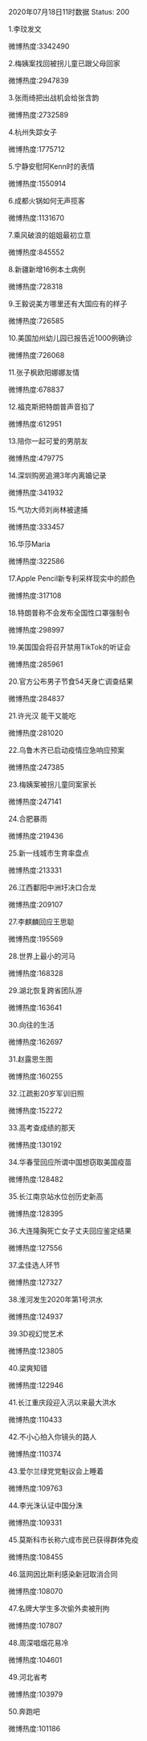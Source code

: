 2020年07月18日11时数据
Status: 200

1.李玟发文

微博热度:3342490

2.梅姨案找回被拐儿童已跟父母回家

微博热度:2947839

3.张雨绮把出战机会给张含韵

微博热度:2732589

4.杭州失踪女子

微博热度:1775712

5.宁静安慰阿Kenn时的表情

微博热度:1550914

6.成都火锅如何无声揽客

微博热度:1131670

7.乘风破浪的姐姐最初立意

微博热度:845552

8.新疆新增16例本土病例

微博热度:728318

9.王毅说美方哪里还有大国应有的样子

微博热度:726585

10.美国加州幼儿园已报告近1000例确诊

微博热度:726068

11.张子枫欧阳娜娜友情

微博热度:678837

12.福克斯把特朗普声音掐了

微博热度:612951

13.陪你一起可爱的男朋友

微博热度:479775

14.深圳购房追溯3年内离婚记录

微博热度:341932

15.气功大师刘尚林被逮捕

微博热度:333457

16.华莎Maria

微博热度:322586

17.Apple Pencil新专利采样现实中的颜色

微博热度:317108

18.特朗普称不会发布全国性口罩强制令

微博热度:298997

19.美国国会将召开禁用TikTok的听证会

微博热度:285961

20.官方公布男子节食54天身亡调查结果

微博热度:284837

21.许光汉 能干又能吃

微博热度:281020

22.乌鲁木齐已启动疫情应急响应预案

微博热度:247385

23.梅姨案被拐儿童同案家长

微博热度:247141

24.合肥暴雨

微博热度:219436

25.新一线城市生育率盘点

微博热度:213331

26.江西鄱阳中洲圩决口合龙

微博热度:209107

27.李麒麟回应王思聪

微博热度:195569

28.世界上最小的河马

微博热度:168328

29.湖北恢复跨省团队游

微博热度:163641

30.向往的生活

微博热度:162697

31.赵露思生图

微博热度:160255

32.江疏影20岁军训旧照

微博热度:152272

33.高考查成绩的那天

微博热度:130192

34.华春莹回应所谓中国想窃取美国疫苗

微博热度:128482

35.长江南京站水位创历史新高

微博热度:128395

36.大连隆胸死亡女子丈夫回应鉴定结果

微博热度:127556

37.孟佳选人环节

微博热度:127327

38.淮河发生2020年第1号洪水

微博热度:124937

39.3D视幻觉艺术

微博热度:123805

40.梁爽知错

微博热度:122946

41.长江重庆段迎入汛以来最大洪水

微博热度:110433

42.不小心拍入你镜头的路人

微博热度:110374

43.爱尔兰绿党党魁议会上睡着

微博热度:109763

44.李光洙认证中国分洙

微博热度:109331

45.莫斯科市长称六成市民已获得群体免疫

微博热度:108455

46.篮网因比斯利感染新冠取消合同

微博热度:108070

47.名牌大学生多次偷外卖被刑拘

微博热度:107807

48.周深唱烟花易冷

微博热度:104601

49.河北省考

微博热度:103979

50.奔跑吧

微博热度:101186


